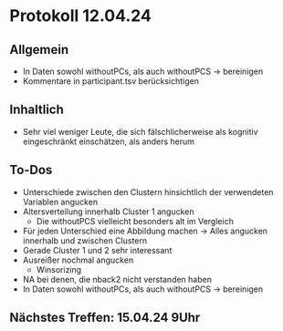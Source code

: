 # Protokoll 12.04.24
## Allgemein
- In Daten sowohl withoutPCs, als auch withoutPCS -> bereinigen
- Kommentare in participant.tsv berücksichtigen
## Inhaltlich
- Sehr viel weniger Leute, die sich fälschlicherweise als kognitiv eingeschränkt einschätzen, als anders herum
## To-Dos
- Unterschiede zwischen den Clustern hinsichtlich der verwendeten Variablen angucken
- Altersverteilung innerhalb Cluster 1 angucken
  - Die withoutPCS vielleicht besonders alt im Vergleich
- Für jeden Unterschied eine Abbildung machen -> Alles angucken innerhalb und zwischen Clustern
- Gerade Cluster 1 und 2 sehr interessant
- Ausreißer nochmal angucken
  - Winsorizing
- NA bei denen, die nback2 nicht verstanden haben
- In Daten sowohl withoutPCs, als auch withoutPCS -> bereinigen 
## Nächstes Treffen: **15.04.24 9Uhr**
